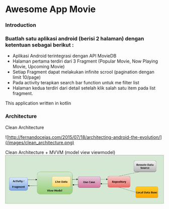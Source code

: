 # Awesome App Movie

### Introduction
### Buatlah satu aplikasi android (berisi 2 halaman) dengan ketentuan sebagai berikut :
  * Aplikasi Android terintegrasi dengan API MovieDB
  * Halaman pertama terdiri dari 3 Fragment (Popular Movie, Now Playing Movie, Upcoming Movie)
  * Setiap Fragment dapat melakukan infinite scrool (pagination dengan limit 10/page)
  * Pada activity terapkan search bar function untuk me filter list
  * Halaman kedua terdiri dari detail setelah klik salah satu item pada list fragment.

This application written in kotlin

### Architecture
Clean Architecture

![http://fernandocejas.com/2015/07/18/architecting-android-the-evolution/](/images/clean_architecture.png)

Clean Architecture + MVVM (model view viewmodel)
![MVVM](images/mvvm.png)

